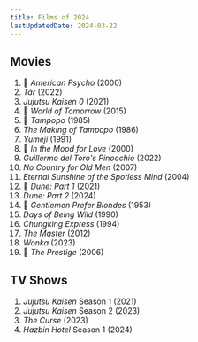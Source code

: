 ```yaml
---
title: Films of 2024
lastUpdatedDate: 2024-03-22
---
```


## Movies

1. 🔁 *American Psycho* (2000)
2. *Tár* (2022)
3. *Jujutsu Kaisen 0* (2021)
4. 🔁 *World of Tomorrow* (2015)
5. 🔁 *Tampopo* (1985)
6. *The Making of Tampopo* (1986)
7. *Yumeji* (1991)
8. 🔁 *In the Mood for Love* (2000)
9. *Guillermo del Toro's Pinocchio* (2022)
10. *No Country for Old Men* (2007)
11. *Eternal Sunshine of the Spotless Mind* (2004)
12. 🔁 *Dune: Part 1* (2021)
13. *Dune: Part 2* (2024)
14. 🔁 *Gentlemen Prefer Blondes* (1953)
15. *Days of Being Wild* (1990)
16. *Chungking Express* (1994)
17. *The Master* (2012)
18. *Wonka* (2023)
19. 🔁 *The Prestige* (2006)

## TV Shows

1. *Jujutsu Kaisen* Season 1 (2021)
2. *Jujutsu Kaisen* Season 2 (2023)
3. *The Curse* (2023)
4. *Hazbin Hotel* Season 1 (2024)